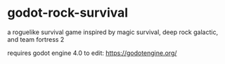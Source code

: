 # godot-rock-survival
 a roguelike survival game inspired by magic survival, deep rock galactic, and team fortress 2

 requires godot engine 4.0 to edit: https://godotengine.org/
